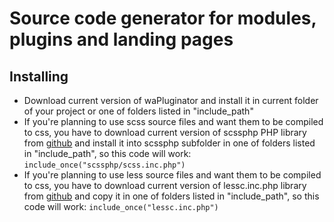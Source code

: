 # Source code generator for modules, plugins and landing pages

## Installing
* Download current version of waPluginator and install it in current folder of your project or one of folders listed in "include_path"
* If you're planning to use scss source files and want them to be compiled to css, you have to download current version of scssphp PHP library from [github](http://leafo.github.io/scssphp) and install it into scssphp subfolder in one of folders listed in "include_path", so this code will work: `include_once("scssphp/scss.inc.php")`
* If you're planning to use less source files and want them to be compiled to css, you have to download current version of lessc.inc.php library from [github](http://leafo.github.io/scssphp) and copy it in one of folders listed in "include_path", so this code will work: `include_once("lessc.inc.php")`


